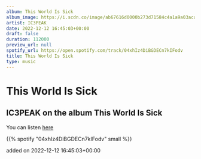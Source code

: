 ```yaml
---
album: This World Is Sick
album_image: https://i.scdn.co/image/ab67616d0000b273d71584c4a1a9a03aca6b9362
artist: IC3PEAK
date: 2022-12-12 16:45:03+00:00
draft: false
duration: 112000
preview_url: null
spotify_url: https://open.spotify.com/track/04xhIz4DiBGDECn7kIFodv
title: This World Is Sick
type: music
---
```



# This World Is Sick

## IC3PEAK on the album This World Is Sick

You can listen [here](https://open.spotify.com/track/04xhIz4DiBGDECn7kIFodv)

{{% spotify "04xhIz4DiBGDECn7kIFodv" small %}}

added on 2022-12-12 16:45:03+00:00